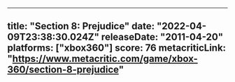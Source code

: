 
---
title: "Section 8: Prejudice"
date: "2022-04-09T23:38:30.024Z"
releaseDate: "2011-04-20"
platforms: ["xbox360"]
score: 76
metacriticLink: "https://www.metacritic.com/game/xbox-360/section-8-prejudice"
---
